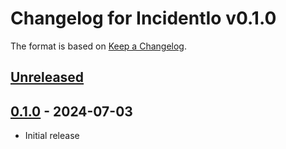 # Changelog for IncidentIo v0.1.0

The format is based on [Keep a Changelog](https://keepachangelog.com/en/1.0.0/).

## [Unreleased](https://github.com/sgerrand/ex_incident_io/tree/main)

## [0.1.0](https://github.com/sgerrand/ex_incident_io/tree/v0.1.0) - 2024-07-03

- Initial release
